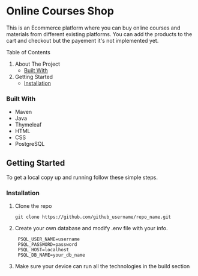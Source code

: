 

# Online Courses Shop

This is an Ecommerce platform where you can buy online courses and materials from different existing platforms. You can add the products to the cart and checkout but the payement it's not implemented yet. 

Table of Contents

1. About The Project
   - [Built With](https://github.com/OvidiuAndrei98/Joblish_web_application/tree/master/backend#built-with)
2. Getting Started
   - [Installation](https://github.com/OvidiuAndrei98/Joblish_web_application/tree/master/backend#installation)

### Built With

- Maven
- Java
- Thymeleaf
- HTML 
- CSS 
- PostgreSQL 

## Getting Started

To get a local copy up and running follow these simple steps.

### Installation

1. Clone the repo

   ```
   git clone https://github.com/github_username/repo_name.git
   ```

2. Create your own database and modify .env file with your info.

   ```
    PSQL_USER_NAME=username
    PSQL_PASSWORD=password
    PSQL_HOST=localhost
    PSQL_DB_NAME=your_db_name
   ```

3. Make sure your device can run all the technologies in the build section